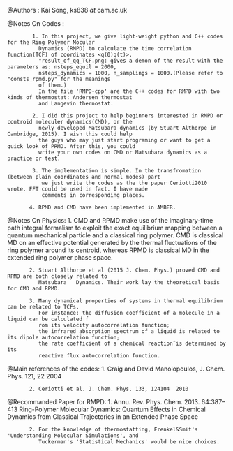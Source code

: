 
@Authors :   Kai Song, ks838 _at_ cam.ac.uk

@Notes On Codes :

            1. In this project, we give light-weight python and C++ codes for the Ring Polymer Mocular 
              Dynamics (RMPD) to calculate the time correlation function(TCF) of coordinates <q(0)q(t)>. 
              "result_of_qq_TCF.png: gives a demon of the result with the parameters as: nsteps_equil = 2000, 
              nsteps_dynamics = 1000, n_samplings = 1000.(Please refer to "consts_rpmd.py" for the meanings 
              of them.) 
              In the file 'RMPD-cpp' are the C++ codes for RMPD with two kinds of thermostat: Andersen thermostat
              and Langevin thernostat.

            2. I did this project to help beginners interested in RMPD or controid moleculer dynamics(CMD), or the 
              newly developed Matsubara dynamics (by Stuart Althorpe in Cambridge, 2015). I wish this could help 
              the guys who may just start programing or want to get a quick look of PRMD. After this, you could 
              write your own codes on CMD or Matsubara dynamics as a practice or test.

            3. The implementation is simple. In the transfromation (between plain coordinates and normal modes) part 
               we just write the codes as the the paper Ceriotti2010 wrote. FFT could be used in fact. I have made 
               comments in corresponding places.

           4. RPMD and CMD have been implemented in AMBER.


@Notes On Physics:
           1. CMD and RPMD make use of the imaginary-time path integral formalism to exploit the exact 
              equilibrium mapping between a quantum mechanical particle and a classical ring polymer. 
              CMD is classical MD on an effective potential generated by the thermal fluctuations 
              of the ring polymer around its centroid, whereas RPMD is classical MD 
              in the extended ring polymer phase space.
           
           2. Stuart Althorpe et al (2015 J. Chem. Phys.) proved CMD and RPMD are both closely related to 
              Matsubara   Dynamics. Their work lay the theoretical basis for CMD and RPMD.
           
           3. Many dynamical properties of systems in thermal equilibrium can be related to TCFs. 
              For instance: the diffusion coefficient of a molecule in a liquid can be calculated f
              rom its velocity autocorrelation function; 
              the infrared absorption spectrum of a liquid is related to its dipole autocorrelation function; 
              the rate coefficient of a chemical reactionˆis determined by its 
              reactive flux autocorrelation function.
 
@Main references of the codes:
           1. Craig and David Manolopoulos, J. Chem. Phys. 121, 22  2004
           
           2. Ceriotti et al. J. Chem. Phys. 133, 124104  2010 

@Recommanded Paper for RMPD:
           1. Annu. Rev. Phys. Chem. 2013. 64:387–413 Ring-Polymer Molecular Dynamics: Quantum Effects in 
              Chemical Dynamics from Classical Trajectories in an Extended Phase Space
           
           2. For the knowledge of thermostatting, Frenkel&Smit's 'Understanding Molecular Simulations', and
              Tuckerman's 'Statistical Mechanics' would be nice choices.


 
